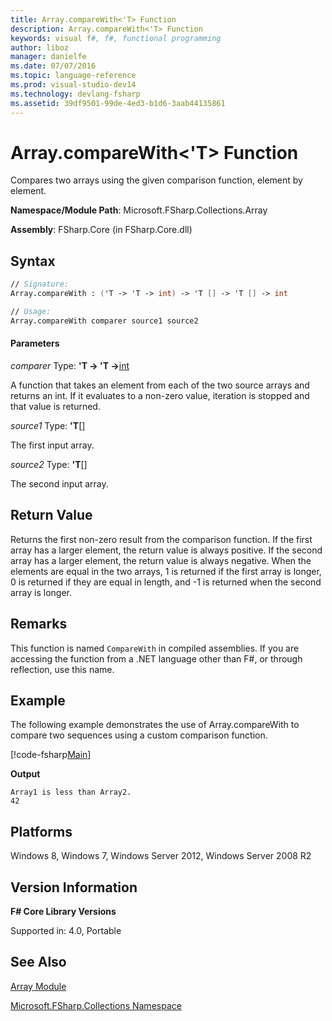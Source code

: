 ```yaml
---
title: Array.compareWith<'T> Function
description: Array.compareWith<'T> Function
keywords: visual f#, f#, functional programming
author: liboz
manager: danielfe
ms.date: 07/07/2016
ms.topic: language-reference
ms.prod: visual-studio-dev14
ms.technology: devlang-fsharp
ms.assetid: 39df9501-99de-4ed3-b1d6-3aab44135861
---
```


# Array.compareWith<'T> Function

Compares two arrays using the given comparison function, element by element.

**Namespace/Module Path**: Microsoft.FSharp.Collections.Array

**Assembly**: FSharp.Core (in FSharp.Core.dll)

## Syntax

```fsharp
// Signature:
Array.compareWith : ('T -> 'T -> int) -> 'T [] -> 'T [] -> int

// Usage:
Array.compareWith comparer source1 source2
```

#### Parameters
*comparer*
Type: **'T -&gt; 'T -&gt;**[int](https://msdn.microsoft.com/library/025d5455-3622-4ea5-9573-3ecbd4ee1375)

A function that takes an element from each of the two source arrays and returns an int. If it evaluates to a non-zero value, iteration is stopped and that value is returned.

*source1*
Type: **'T**[[]](https://msdn.microsoft.com/library/def20292-9aae-4596-9275-b94e594f8493)

The first input array.

*source2*
Type: **'T**[[]](https://msdn.microsoft.com/library/def20292-9aae-4596-9275-b94e594f8493)

The second input array.

## Return Value
Returns the first non-zero result from the comparison function. If the first array has a larger element, the return value is always positive. 
If the second array has a larger element, the return value is always negative. 
When the elements are equal in the two arrays, 1 is returned if the first array is longer, 
0 is returned if they are equal in length, and -1 is returned when the second array is longer.

## Remarks
This function is named `CompareWith` in compiled assemblies. If you are accessing the function from a .NET language other than F#, or through reflection, use this name.

## Example

The following example demonstrates the use of Array.compareWith to compare two sequences using a custom comparison function.

[!code-fsharp[Main](~/samples/snippets/fsharp/arrays/snippet114.fs)]

**Output**

```
Array1 is less than Array2.
42
```

## Platforms
Windows 8, Windows 7, Windows Server 2012, Windows Server 2008 R2

## Version Information
**F# Core Library Versions**

Supported in: 4.0, Portable

## See Also
[Array Module](index.md)

[Microsoft.FSharp.Collections Namespace](../Microsoft.FSharp.Collections-Namespace.md)